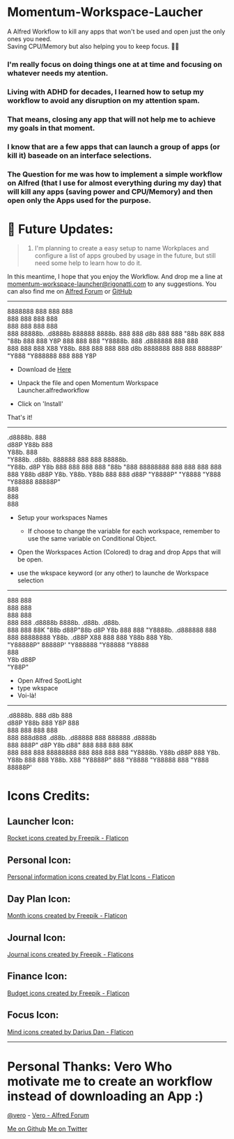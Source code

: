 # Momentum-Workspace-Laucher
 A Alfred Workflow to kill any apps that won't be used and open just the only ones you need.  
 Saving CPU/Memory but also helping you to keep focus. 🧘‍♂️



### I'm really focus on doing things one at at time and focusing on whatever needs my atention. 
### Living with ADHD for decades, I learned how to setup my workflow to avoid any disruption on my attention spam. 

### That means, closing any app that will not help me to achieve my goals in that moment.

### I know that are a few apps that can launch a group of apps (or kill it) baseade on an interface selections.
### The Question for me was how to implement a simple workflow on Alfred (that I use for almost everything during my day) that will kill any apps (saving power and CPU/Memory) and then open only the Apps used for the purpose. 

#  🐾 Future Updates:

> 1. I'm planning to create a easy setup to name Workplaces and configure a list of apps groubed by usage in the future, but still need some help to learn how to do it.


In this meantime, I hope that you enjoy the Workflow. And drop me a line at momentum-workspace-launcher@rigonatti.com to any suggestions.
You can also find me on [Alfred Forum](https://www.alfredforum.com/profile/52317-rigonatti/) or [GitHub](https://github.com/RIGONATTI)

---




8888888                   888             888 888     
  888                     888             888 888     
  888                     888             888 888     
  888   88888b.  .d8888b  888888  8888b.  888 888 d8b 
  888   888 "88b 88K      888        "88b 888 888 Y8P 
  888   888  888 "Y8888b. 888    .d888888 888 888     
  888   888  888      X88 Y88b.  888  888 888 888 d8b 
8888888 888  888  88888P'  "Y888 "Y888888 888 888 Y8P 



* Download de [Here](https://github.com/rigonatti/momentum-workspace-laucher)

* Unpack the file and open  Momentum Workspace Launcher.alfredworkflow 

* Click on  'Install' 



That's it!


----

 .d8888b.           888                      
d88P  Y88b          888                      
Y88b.               888                      
 "Y888b.    .d88b.  888888 888  888 88888b.  
    "Y88b. d8P  Y8b 888    888  888 888 "88b 
      "888 88888888 888    888  888 888  888 
Y88b  d88P Y8b.     Y88b.  Y88b 888 888 d88P 
 "Y8888P"   "Y8888   "Y888  "Y88888 88888P"  
                                    888      
                                    888      
                                    888 




* Setup your workspaces Names
   - If choose to change the variable for each workspace, remember to use the same variable on Conditional Object.

* Open the Workspaces Action (Colored) to drag and drop Apps that will be open.

* use the wkspace keyword (or any other) to launche de Workspace selection 


-----



888     888                                     
888     888                                     
888     888                                     
888     888 .d8888b   8888b.   .d88b.   .d88b.  
888     888 88K          "88b d88P"88b d8P  Y8b 
888     888 "Y8888b. .d888888 888  888 88888888 
Y88b. .d88P      X88 888  888 Y88b 888 Y8b.     
 "Y88888P"   88888P' "Y888888  "Y88888  "Y8888  
                                   888          
                              Y8b d88P          
                               "Y88P"           


* Open Alfred SpotLight
* type wkspace
* Voi-là! 


___
                                                      




 .d8888b.                       888 d8b 888             
d88P  Y88b                      888 Y8P 888             
888    888                      888     888             
888        888d888 .d88b.   .d88888 888 888888 .d8888b  
888        888P"  d8P  Y8b d88" 888 888 888    88K      
888    888 888    88888888 888  888 888 888    "Y8888b. 
Y88b  d88P 888    Y8b.     Y88b 888 888 Y88b.       X88 
 "Y8888P"  888     "Y8888   "Y88888 888  "Y888  88888P' 
                                                            
                                                            

# Icons Credits: 

## Launcher Icon:
[Rocket icons created by Freepik - Flaticon](https://www.flaticon.com/free-icons/rocket)

## Personal Icon:
[Personal information icons created by Flat Icons - Flaticon](https://www.flaticon.com/free-icons/personal-information) 

## Day Plan Icon: 
[Month icons created by Freepik - Flaticon](https://www.flaticon.com/free-icons/month) 

## Journal Icon: 
[Journal icons created by Freepik - Flaticons](https://www.flaticon.com/free-icons/journal) 

## Finance Icon:
[Budget icons created by Freepik - Flaticon](https://www.flaticon.com/free-icons/budget) 

## Focus Icon: 
[Mind icons created by Darius Dan - Flaticon](https://www.flaticon.com/free-icons/mind) 

---

# Personal Thanks: Vero  Who motivate me to create an workflow instead of downloading an App :) 
[@vero](http://twitter.com/vero) -
[Vero - Alfred Forum](https://www.alfredforum.com/profile/1-vero/)


[Me on Github](https://github.com/rigonatti)
[Me on Twitter](https://twitter.com/rigonatti)


